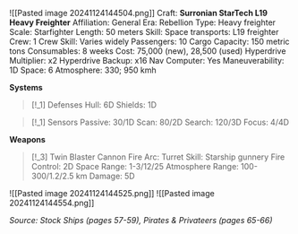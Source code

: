 ![[Pasted image 20241124144504.png]]
Craft: **Surronian StarTech L19 Heavy Freighter**
Affiliation: General
Era: Rebellion
Type: Heavy freighter
Scale: Starfighter
Length: 50 meters
Skill: Space transports: L19 freighter
Crew: 1
Crew Skill: Varies widely
Passengers: 10
Cargo Capacity: 150 metric tons
Consumables: 8 weeks
Cost: 75,000 (new), 28,500 (used)
Hyperdrive Multiplier: x2
Hyperdrive Backup: x16
Nav Computer: Yes
Maneuverability: 1D
Space: 6
Atmosphere: 330; 950 kmh

**Systems**
> [!_1] Defenses
> Hull: 6D
> Shields: 1D

> [!_1] Sensors
> Passive: 30/1D
> Scan: 80/2D
> Search: 120/3D
> Focus: 4/4D

**Weapons**
> [!_3] Twin Blaster Cannon
> Fire Arc: Turret
> Skill: Starship gunnery
> Fire Control: 2D
> Space Range: 1-3/12/25
> Atmosphere Range: 100-300/1.2/2.5 km
> Damage: 5D



![[Pasted image 20241124144525.png]]
![[Pasted image 20241124144554.png]]


*Source: Stock Ships (pages 57-59), Pirates & Privateers (pages 65-66)*